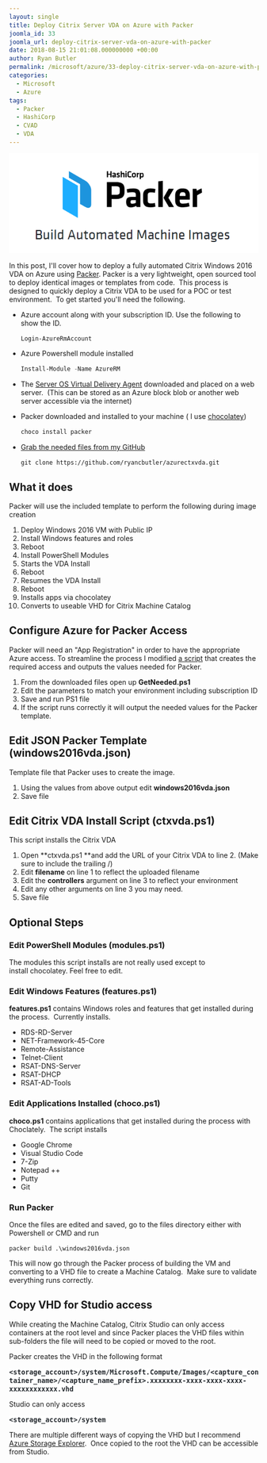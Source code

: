 ```yaml
---
layout: single
title: Deploy Citrix Server VDA on Azure with Packer
joomla_id: 33
joomla_url: deploy-citrix-server-vda-on-azure-with-packer
date: 2018-08-15 21:01:08.000000000 +00:00
author: Ryan Butler
permalink: /microsoft/azure/33-deploy-citrix-server-vda-on-azure-with-packer
categories:
  - Microsoft
  - Azure
tags:
  - Packer
  - HashiCorp
  - CVAD
  - VDA
---
```

![packer](/assets/images/content/packer/packer.png)

In this post, I'll cover how to deploy a fully automated Citrix Windows 2016 VDA on Azure using [Packer](https://www.packer.io/). Packer is a very lightweight, open sourced tool to deploy identical images or templates from code.  This process is designed to quickly deploy a Citrix VDA to be used for a POC or test environment.  To get started you'll need the following.

*   Azure account along with your subscription ID. Use the following to show the ID.

    ```powershell
    Login-AzureRmAccount
    ```
    
*   Azure Powershell module installed

    ```powershell
    Install-Module -Name AzureRM
    ```

*   The [Server OS Virtual Delivery Agent](https://www.citrix.com/downloads/xenapp-and-xendesktop/product-software/xenapp-and-xendesktop-718.html) downloaded and placed on a web server.  (This can be stored as an Azure block blob or another web server accessible via the internet)
*   Packer downloaded and installed to your machine ( I use [chocolatey](https://chocolatey.org/packages/packer))

    ```powershell
    choco install packer
    ```


*   [Grab the needed files from my GitHub](https://github.com/ryancbutler/azurectxvda)

    ```
    git clone https://github.com/ryancbutler/azurectxvda.git
    ```

## What it does

Packer will use the included template to perform the following during image creation

1.  Deploy Windows 2016 VM with Public IP
2.  Install Windows features and roles
3.  Reboot
4.  Install PowerShell Modules
5.  Starts the VDA Install
6.  Reboot
7.  Resumes the VDA Install
8.  Reboot
9.  Installs apps via chocolatey
10.  Converts to useable VHD for Citrix Machine Catalog

## Configure Azure for Packer Access

Packer will need an "App Registration" in order to have the appropriate Azure access. To streamline the process I modified [a script](http://www.tomsitpro.com/articles/build-custom-soe-on-azure-with-packer,1-3649.html) that creates the required access and outputs the values needed for Packer.

1.  From the downloaded files open up **GetNeeded.ps1**
2.  Edit the parameters to match your environment including subscription ID
3.  Save and run PS1 file
4.  If the script runs correctly it will output the needed values for the Packer template.

## Edit JSON Packer Template (**windows2016vda.json)**

Template file that Packer uses to create the image.

1.  Using the values from above output edit **windows2016vda.json**
2.  Save file

## Edit Citrix VDA Install Script (**ctxvda.ps1)**

This script installs the Citrix VDA

1.  Open **ctxvda.ps1 **and add the URL of your Citrix VDA to line 2\. (Make sure to include the trailing /)
2.  Edit **filename** on line 1 to reflect the uploaded filename
3.  Edit the **controllers** argument on line 3 to reflect your environment
4.  Edit any other arguments on line 3 you may need.
5.  Save file

## Optional Steps

### Edit PowerShell Modules (modules.ps1)

The modules this script installs are not really used except to install chocolatey. Feel free to edit.

### Edit Windows Features (features.ps1)

**features.ps1** contains Windows roles and features that get installed during the process.  Currently installs.

*   RDS-RD-Server
*   NET-Framework-45-Core
*   Remote-Assistance
*   Telnet-Client 
*   RSAT-DNS-Server
*   RSAT-DHCP
*   RSAT-AD-Tools

### Edit Applications Installed (**choco.ps1)**

**choco.ps1** contains applications that get installed during the process with Choclately.  The script installs

*   Google Chrome
*   Visual Studio Code
*   7-Zip
*   Notepad ++
*   Putty
*   Git

### Run Packer

Once the files are edited and saved, go to the files directory either with Powershell or CMD and run

```
packer build .\windows2016vda.json
```

This will now go through the Packer process of building the VM and converting to a VHD file to create a Machine Catalog.  Make sure to validate everything runs correctly.

## Copy VHD for Studio access

While creating the Machine Catalog, Citrix Studio can only access containers at the root level and since Packer places the VHD files within sub-folders the file will need to be copied or moved to the root.

Packer creates the VHD in the following format

**<span style="color: #24292e; font-family: 'Fira Mono', monospace; font-size: 13.5px; font-style: normal; letter-spacing: normal; orphans: 2; text-align: left; text-indent: 0px; text-transform: none; white-space: normal; widows: 2; word-spacing: 0px; background-color: #ffffff; float: none;"><storage_account>/system/Microsoft.Compute/Images/<capture_container_name>/<capture_name_prefix>.xxxxxxxx-xxxx-xxxx-xxxx-xxxxxxxxxxxx.vhd</span>**

Studio can only access

**<span style="color: #24292e; font-family: 'Fira Mono', monospace; font-size: 13.5px; font-style: normal; letter-spacing: normal; orphans: 2; text-align: left; text-indent: 0px; text-transform: none; white-space: normal; widows: 2; word-spacing: 0px; background-color: #ffffff; float: none;"><storage_account>/system</span>**

There are multiple different ways of copying the VHD but I recommend [Azure Storage Explorer](https://azure.microsoft.com/en-us/features/storage-explorer/).  Once copied to the root the VHD can be accessible from Studio.